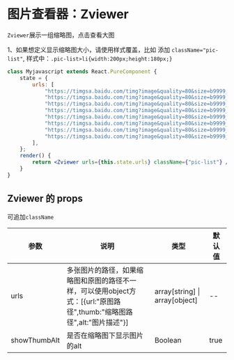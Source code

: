 # 图片查看器：Zviewer

`Zviewer`展示一组缩略图，点击查看大图

1、如果想定义显示缩略图大小，请使用样式覆盖，比如 添加 `className="pic-list"`, 样式中：`.pic-list>li{width:200px;height:180px;}`

<div class="z-demo-box" data-render="demo1" data-title="这里是缩略图列表，点击查看大图"></div>

```jsx
class Myjavascript extends React.PureComponent {
	state = {
		urls: [
			"https://timgsa.baidu.com/timg?image&quality=80&size=b9999_10000&sec=1535952786111&di=7d03c11e1f0ad40f08578cf8506844aa&imgtype=0&src=http%3A%2F%2Fpic11.photophoto.cn%2F20090415%2F0020032851022998_b.jpg",
			"https://timgsa.baidu.com/timg?image&quality=80&size=b9999_10000&sec=1535952798194&di=9e2835fa442d82d57721e83505b4b706&imgtype=0&src=http%3A%2F%2Fpic22.photophoto.cn%2F20120330%2F0020033069990023_b.jpg",
			"https://timgsa.baidu.com/timg?image&quality=80&size=b9999_10000&sec=1535952814603&di=1759b21819f90ef7d8d7c0c4d379dd62&imgtype=0&src=http%3A%2F%2Fpic21.photophoto.cn%2F20111122%2F0033033938946238_b.jpg",
			"https://timgsa.baidu.com/timg?image&quality=80&size=b9999_10000&sec=1535953843567&di=2cbdfc3ff5947698623fff361c5a4948&imgtype=0&src=http%3A%2F%2Fatt.bbs.duowan.com%2Fforum%2F201305%2F03%2F000447ycxqq7q6ntkxndps.jpg",
			"https://timgsa.baidu.com/timg?image&quality=80&size=b9999_10000&sec=1535975713921&di=6cf5521422438b1f165d3bd82d10e406&imgtype=0&src=http%3A%2F%2Fimg.zcool.cn%2Fcommunity%2F01ca2a59eeec68a801216a4b01865c.jpg%401280w_1l_2o_100sh.jpg",
			"https://timgsa.baidu.com/timg?image&quality=80&size=b9999_10000&sec=1535975757343&di=b5d737467b8f3aa08ae3d0e2dc68fc8b&imgtype=0&src=http%3A%2F%2Fpic3.40017.cn%2Fscenery%2Fdestination%2F2015%2F05%2F18%2F15%2FOV8JyO.jpg",
			"https://timgsa.baidu.com/timg?image&quality=80&size=b9999_10000&sec=1535975776762&di=ceb422c53cb6430269a4aa15a9e39a20&imgtype=0&src=http%3A%2F%2Fpic3.40017.cn%2Fscenery%2Fdestination%2F2015%2F05%2F18%2F15%2Fqp8uZm.jpg",
			"https://timgsa.baidu.com/timg?image&quality=80&size=b9999_10000&sec=1535975788020&di=132a29c097bf83d6db16484741cc63f6&imgtype=jpg&src=http%3A%2F%2Fimg1.imgtn.bdimg.com%2Fit%2Fu%3D3446260711%2C2783084043%26fm%3D214%26gp%3D0.jpg",
		],
	};
	render() {
		return <Zviewer urls={this.state.urls} className={"pic-list"} />;
	}
}
```

## Zviewer 的 props

可追加`className`

<table>
	<thead>
		<tr>
			<th>参数</th>
			<th>说明</th>
			<th>类型</th>
			<th>默认值</th>
		</tr>
	</thead>
	<tbody>
		<tr>
			<td>urls</td>
			<td>多张图片的路径，如果缩略图和原图的路径不一样，可以使用object方式：[{url:"原图路径",thumb:"缩略图路径",alt:"图片描述"}]</td>
			<td>array[string] | array[object]</td>
			<td>--</td>
		</tr>
		<tr>
			<td>showThumbAlt</td>
			<td>是否在缩略图下显示图片的alt</td>
			<td>Boolean</td>
			<td>true</td>
		</tr>
	</tbody>
</table>
